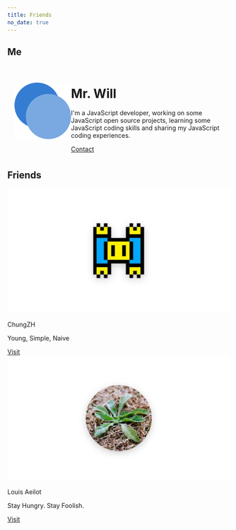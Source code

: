 ```yaml
---
title: Friends
no_date: true
---
```


## Me

<div class="container">
    <div class="card" style="display: grid; grid-template-columns: minmax(128px, 10%) 1fr; padding: 8px 16px;">
        <img src="/favicon.png" alt="Mr. Will's blog's logo" style="height: 100%; object-fit: contain;">
        <div>
            <h1>Mr. Will</h1>
            <p>I'm a JavaScript developer, working on some JavaScript open source projects, learning some JavaScript coding skills and sharing my JavaScript coding experiences.</p>
            <div class="actions">
                <a class="action-button-primary" href="mailto:mr.will.com@outlook.com">Contact</a>
            </div>
        </div>
    </div>
</div>

## Friends

<div class="card-grid">
    <div class="card">
        <div class="cover-img">
            <img src="/img/000005.png" alt="ChungZH.cn's logo">
        </div>
        <div class="content">
            <p class="title">ChungZH</p>
            <p class="description">Young, Simple, Naive</p>
        </div>
        <div class="actions">
            <a class="action-button-primary" href="https://chungzh.cn/">Visit</a>
        </div>
    </div>
    <div class="card">
        <div class="cover-img">
            <img src="/img/000007.png" alt="Louis Aeilot's Avatar">
        </div>
        <div class="content">
            <p class="title">Louis Aeilot</p>
            <p class="description">Stay Hungry. Stay Foolish.</p>
        </div>
        <div class="actions">
            <a class="action-button-primary" href="https://aeilot.github.io/">Visit</a>
        </div>
    </div>
</div>
